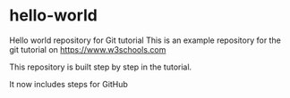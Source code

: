 # hello-world
Hello world repository for Git tutorial
This is an example repository for the git tutorial on https://www.w3schools.com

This repository is built step by step in the tutorial.

It now includes steps for GitHub
